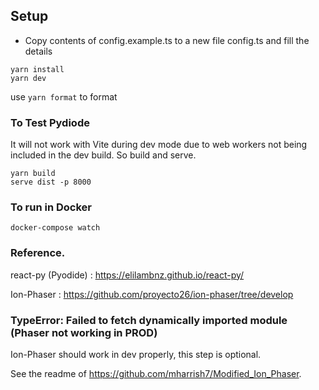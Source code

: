 ## Setup

- Copy contents of config.example.ts to a new file config.ts and fill the details

```shell
yarn install
yarn dev
```

use `yarn format` to format

### To Test Pydiode

It will not work with Vite during dev mode due to web workers not being included in the dev build. So build and serve.

```shell
yarn build
serve dist -p 8000
```

### To run in Docker

```shell
docker-compose watch
```

### Reference.

react-py (Pyodide) : https://elilambnz.github.io/react-py/

Ion-Phaser : https://github.com/proyecto26/ion-phaser/tree/develop

### TypeError: Failed to fetch dynamically imported module (Phaser not working in PROD)

Ion-Phaser should work in dev properly, this step is optional.

See the readme of https://github.com/mharrish7/Modified_Ion_Phaser.
